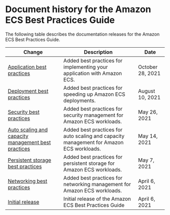 # Document history for the Amazon ECS Best Practices Guide<a name="doc-history"></a>

The following table describes the documentation releases for the Amazon ECS Best Practices Guide\.

| Change | Description | Date | 
| --- |--- |--- |
| [Application best practices](#doc-history) | Added best practices for implementing your application with Amazon ECS\. | October 28, 2021 | 
| [Deployment best practices](#doc-history) | Added best practices for speeding up Amazon ECS deployments\. | August 10, 2021 | 
| [Security best practices](#doc-history) | Added best practices for security management for Amazon ECS workloads\. | May 26, 2021 | 
| [Auto scaling and capacity management best practices](#doc-history) | Added best practices for auto scaling and capacity management for Amazon ECS workloads\. | May 14, 2021 | 
| [Persistent storage best practices](#doc-history) | Added best practices for persistent storage for Amazon ECS workloads\. | May 7, 2021 | 
| [Networking best practices](#doc-history) | Added best practices for networking management for Amazon ECS workloads\. | April 6, 2021 | 
| [Initial release](#doc-history) | Initial release of the Amazon ECS Best Practices Guide | April 6, 2021 | 